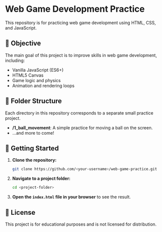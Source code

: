 # Web Game Development Practice

This repository is for practicing web game development using HTML, CSS, and JavaScript.

## 🎯 Objective

The main goal of this project is to improve skills in web game development, including:

-   Vanilla JavaScript (ES6+)
-   HTML5 Canvas
-   Game logic and physics
-   Animation and rendering loops

## 📂 Folder Structure

Each directory in this repository corresponds to a separate small practice project.

-   **/1_ball_movement**: A simple practice for moving a ball on the screen.
-   ...and more to come!

## 🚀 Getting Started

1.  **Clone the repository:**
    ```bash
    git clone https://github.com/<your-username>/web-game-practice.git
    ```
2.  **Navigate to a project folder:**
    ```bash
    cd <project-folder>
    ```
3.  **Open the `index.html` file in your browser** to see the result.

## 📄 License

This project is for educational purposes and is not licensed for distribution.
